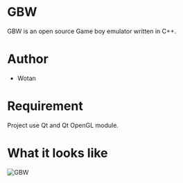 # GBW
GBW is an open source Game boy emulator written in C++.

# Author
-    Wotan

# Requirement
Project use Qt and Qt OpenGL module.

# What it looks like
![GBW](https://github.com/Wotan/GBW/wiki/screenshots/tetris.png)